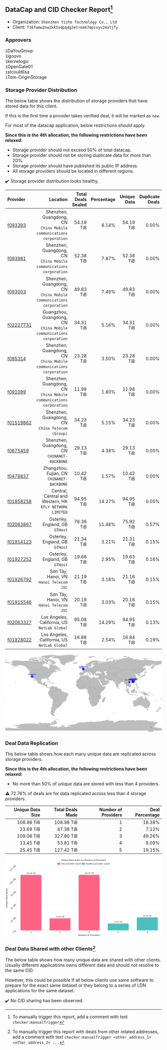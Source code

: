 ## DataCap and CID Checker Report[^1]
 - Organization: `Shenzhen Yizhe Technology Co., Ltd`
 - Client: `f16fwmw2nw2kk5sdpq4g2etremk7mpivyv24atjfy`
### Approvers
`1`DaYouGroup<br/>`1`igoovo<br/>`1`kernelogic<br/>`1`OpenGate01<br/>`1`stcouldlisa<br/>`1`Tom-OriginStorage

### Storage Provider Distribution
The below table shows the distribution of storage providers that have stored data for this client.

If this is the first time a provider takes verified deal, it will be marked as `new`.

For most of the datacap application, below restrictions should apply.

**Since this is the 4th allocation, the following restrictions have been relaxed:**
 - Storage provider should not exceed 50% of total datacap.
 - Storage provider should not be storing duplicate data for more than 20%.
 - Storage provider should have published its public IP address.
 - All storage providers should be located in different regions.

✔️ Storage provider distribution looks healthy.

| Provider                                              |                                                               Location | Total Deals Sealed | Percentage | Unique Data | Duplicate Deals |
| :---------------------------------------------------- | ---------------------------------------------------------------------: | -----------------: | ---------: | ----------: | --------------: |
| [f093393](https://filfox.info/en/address/f093393)     |  Shenzhen, Guangdong, CN<br/>`China Mobile communications corporation` |          54.19 TiB |      8.14% |   54.19 TiB |           0.00% |
| [f093961](https://filfox.info/en/address/f093961)     |  Shenzhen, Guangdong, CN<br/>`China Mobile communications corporation` |          52.38 TiB |      7.87% |   52.38 TiB |           0.00% |
| [f093003](https://filfox.info/en/address/f093003)     |  Shenzhen, Guangdong, CN<br/>`China Mobile communications corporation` |          49.83 TiB |      7.49% |   49.83 TiB |           0.00% |
| [f02227731](https://filfox.info/en/address/f02227731) | Guangzhou, Guangdong, CN<br/>`China Mobile communications corporation` |          34.31 TiB |      5.16% |   34.31 TiB |           0.00% |
| [f095314](https://filfox.info/en/address/f095314)     |  Shenzhen, Guangdong, CN<br/>`China Mobile communications corporation` |          23.28 TiB |      3.50% |   23.28 TiB |           0.00% |
| [f091099](https://filfox.info/en/address/f091099)     |  Shenzhen, Guangdong, CN<br/>`China Mobile communications corporation` |          11.98 TiB |      1.80% |   11.98 TiB |           0.00% |
| [f01519862](https://filfox.info/en/address/f01519862) |                    Shenzhen, Guangdong, CN<br/>`China Telecom (Group)` |          34.23 TiB |      5.15% |   34.23 TiB |           0.00% |
| [f0675459](https://filfox.info/en/address/f0675459)   |                        Shenzhen, Guangdong, CN<br/>`CHINANET-BACKBONE` |          29.13 TiB |      4.38% |   29.13 TiB |           0.00% |
| [f0478837](https://filfox.info/en/address/f0478837)   |                          Zhangzhou, Fujian, CN<br/>`CHINANET-BACKBONE` |          10.42 TiB |      1.57% |   10.42 TiB |           0.00% |
| [f01858258](https://filfox.info/en/address/f01858258) |            Central, Central and Western, HK<br/>`EFLY NETWORK LIMITED` |          94.95 TiB |     14.27% |   94.95 TiB |           0.00% |
| [f02063867](https://filfox.info/en/address/f02063867) |                                     Osterley, England, GB<br/>`GTHost` |          76.36 TiB |     11.48% |   75.92 TiB |           0.57% |
| [f01914123](https://filfox.info/en/address/f01914123) |                                     Osterley, England, GB<br/>`GTHost` |          21.34 TiB |      3.21% |   21.31 TiB |           0.15% |
| [f01927252](https://filfox.info/en/address/f01927252) |                                     Osterley, England, GB<br/>`GTHost` |          19.66 TiB |      2.95% |   19.63 TiB |           0.16% |
| [f01926792](https://filfox.info/en/address/f01926792) |                             Sơn Tây, Hanoi, VN<br/>`Hanoi Telecom JSC` |          21.19 TiB |      3.18% |   21.16 TiB |           0.15% |
| [f01915546](https://filfox.info/en/address/f01915546) |                             Sơn Tây, Hanoi, VN<br/>`Hanoi Telecom JSC` |          20.19 TiB |      3.03% |   20.16 TiB |           0.15% |
| [f02063327](https://filfox.info/en/address/f02063327) |                        Los Angeles, California, US<br/>`NetLab Global` |          95.08 TiB |     14.29% |   94.95 TiB |           0.13% |
| [f01928022](https://filfox.info/en/address/f01928022) |                        Los Angeles, California, US<br/>`NetLab Global` |          16.88 TiB |      2.54% |   16.84 TiB |           0.19% |

<img src="https://raw.githubusercontent.com/data-preservation-programs/filplus-checker-assets/main/filecoin-project/filecoin-plus-large-datasets/issues/1017/1689944515010.png"/>

### Deal Data Replication
The below table shows how each many unique data are replicated across storage providers.


**Since this is the 4th allocation, the following restrictions have been relaxed:**
- No more than 50% of unique data are stored with less than 4 providers.

⚠️ 72.76% of deals are for data replicated across less than 4 storage providers.

| Unique Data Size | Total Deals Made | Number of Providers | Deal Percentage |
| ---------------: | ---------------: | ------------------: | --------------: |
|       108.98 TiB |       108.98 TiB |                   1 |          16.38% |
|        23.69 TiB |        47.38 TiB |                   2 |           7.12% |
|       109.08 TiB |       327.80 TiB |                   3 |          49.26% |
|        13.45 TiB |        53.81 TiB |                   4 |           8.09% |
|        25.45 TiB |       127.42 TiB |                   5 |          19.15% |

<img src="https://raw.githubusercontent.com/data-preservation-programs/filplus-checker-assets/main/filecoin-project/filecoin-plus-large-datasets/issues/1017/1689944515814.png"/>

### Deal Data Shared with other Clients[^3]
The below table shows how many unique data are shared with other clients.
Usually different applications owns different data and should not resolve to the same CID.

However, this could be possible if all below clients use same software to prepare for the exact same dataset or they belong to a series of LDN applications for the same dataset.

✔️ No CID sharing has been observed.

[^1]: To manually trigger this report, add a comment with text `checker:manualTrigger`

[^2]: Deals from those addresses are combined into this report as they are specified with `checker:manualTrigger`

[^3]: To manually trigger this report with deals from other related addresses, add a comment with text `checker:manualTrigger <other_address_1> <other_address_2> ...`
